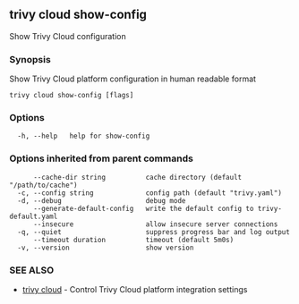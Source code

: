 ## trivy cloud show-config

Show Trivy Cloud configuration

### Synopsis

Show Trivy Cloud platform configuration in human readable format

```
trivy cloud show-config [flags]
```

### Options

```
  -h, --help   help for show-config
```

### Options inherited from parent commands

```
      --cache-dir string          cache directory (default "/path/to/cache")
  -c, --config string             config path (default "trivy.yaml")
  -d, --debug                     debug mode
      --generate-default-config   write the default config to trivy-default.yaml
      --insecure                  allow insecure server connections
  -q, --quiet                     suppress progress bar and log output
      --timeout duration          timeout (default 5m0s)
  -v, --version                   show version
```

### SEE ALSO

* [trivy cloud](trivy_cloud.md)	 - Control Trivy Cloud platform integration settings

